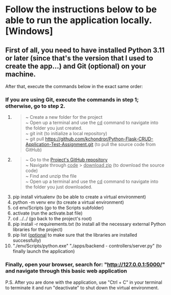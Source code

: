 # Follow the instructions below to be able to run the application locally. [Windows]

## First of all, you need to have installed Python 3.11 or later (since that's the version that I used to create the app...) and Git (optional) on your machine.
After that, execute the commands below in the exact same order:

### If you are using Git, execute the commands in step 1; otherwise, go to step 2.
1. > ~ Create a new folder for the project <br> ~ Open up a terminal and use the <u>cd</u> command to navigate into the folder you just created. <br> ~ git init (to initialize a local repository) <br> ~ git pull https://github.com/kchondror/Python-Flask-CRUD-Application-Test-Assignment.git (to pull the source code from GitHub) 
2. > ~ Go to the [Project's GitHub repository](https://github.com/kchondror/Python-Flask-CRUD-Application-Test-Assignment) <br> ~ Navigate through <u>code</u> > <u>download zip</u> (to download the source code) <br> ~ Find and unzip the file <br> ~ Open up a terminal and use the <u>cd</u> command to navigate into the folder you just downloaded.
3. pip install virtualenv (to be able to create a virtual environment)
4. python -m venv env (to create a virtual environment) 
5. cd env/Scripts (go to the Scripts subfolder) 
6. activate (run the activate.bat file) 
7. cd ../../ (go back to the project's root) 
8. pip install -r requirements.txt (to install all the necessary external Python libraries for the project) 
9. pip list (<u>optional</u> to make sure that the libraries are installed successfully) 
10. "./env/Scripts/python.exe" "./apps/backend - controllers/server.py" (to finally launch the application)

### Finally, open your browser, search for: "http://127.0.0.1:5000/" and navigate through this basic web application

P.S. After you are done with the application, use "Ctrl + C" in your terminal to terminate it and run "deactivate"  to shut down the virtual environment.
